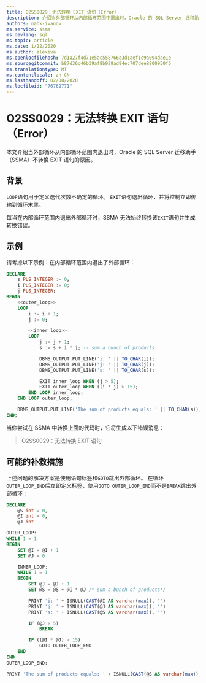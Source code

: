 ```yaml
---
title: O2SS0029：无法转换 EXIT 语句（Error）
description: 介绍当外部循环从内部循环范围中退出时，Oracle 的 SQL Server 迁移助手（SSMA）不转换 EXIT 语句的原因。
authors: nahk-ivanov
ms.service: ssma
ms.devlang: sql
ms.topic: article
ms.date: 1/22/2020
ms.author: alexiva
ms.openlocfilehash: 7d1a27f4d71e5ac558766a3d1aef1c9a094dae1e
ms.sourcegitcommit: b87d36c46b39af8b929ad94ec707dee8800950f5
ms.translationtype: MT
ms.contentlocale: zh-CN
ms.lasthandoff: 02/08/2020
ms.locfileid: "76762771"
---
```

# <a name="o2ss0029-cannot-convert-exit-statement-error"></a>O2SS0029：无法转换 EXIT 语句（Error）

本文介绍当外部循环从内部循环范围内退出时，Oracle 的 SQL Server 迁移助手（SSMA）不转换 EXIT 语句的原因。

## <a name="background"></a>背景

`LOOP`语句用于定义迭代次数不确定的循环。 `EXIT`语句退出循环，并将控制立即传输到循环末尾。

每当在内部循环范围内退出外部循环时，SSMA 无法始终转换该`EXIT`语句并生成转换错误。

## <a name="example"></a>示例

请考虑以下示例：在内部循环范围内退出了外部循环：

```sql
DECLARE
    s PLS_INTEGER := 0;
    i PLS_INTEGER := 0;
    j PLS_INTEGER;
BEGIN
    <<outer_loop>>
    LOOP
        i := i + 1;
        j := 0;

        <<inner_loop>>
        LOOP
            j := j + 1;
            s := s + i * j; -- sum a bunch of products

            DBMS_OUTPUT.PUT_LINE('i: ' || TO_CHAR(i));
            DBMS_OUTPUT.PUT_LINE('j: ' || TO_CHAR(j));
            DBMS_OUTPUT.PUT_LINE('s: ' || TO_CHAR(s));

            EXIT inner_loop WHEN (j > 5);
            EXIT outer_loop WHEN ((i * j) > 15);
        END LOOP inner_loop;
    END LOOP outer_loop;

    DBMS_OUTPUT.PUT_LINE('The sum of products equals: ' || TO_CHAR(s));
END;
```

当你尝试在 SSMA 中转换上面的代码时，它将生成以下错误消息：

> O2SS0029：无法转换 EXIT 语句

## <a name="possible-remedies"></a>可能的补救措施

上述问题的解决方案是使用语句标签和`GOTO`跳出外部循环。 在循环`OUTER_LOOP_END`后立即定义标签，使用`GOTO OUTER_LOOP_END`而不是`BREAK`跳出外部循环：

```sql
DECLARE
    @S int = 0,
    @I int = 0,
    @J int

OUTER_LOOP:
WHILE 1 = 1
BEGIN
    SET @I = @I + 1
    SET @J = 0

    INNER_LOOP:
    WHILE 1 = 1
    BEGIN
        SET @J = @J + 1
        SET @S = @S + @I * @J /* sum a bunch of products*/

        PRINT 'i: ' + ISNULL(CAST(@I AS varchar(max)), '')
        PRINT 'j: ' + ISNULL(CAST(@J AS varchar(max)), '')
        PRINT 's: ' + ISNULL(CAST(@S AS varchar(max)), '')

        IF (@J > 5)
            BREAK

        IF ((@I * @J) > 15)
            GOTO OUTER_LOOP_END
    END
END
OUTER_LOOP_END:

PRINT 'The sum of products equals: ' + ISNULL(CAST(@S AS varchar(max)), '')
```
